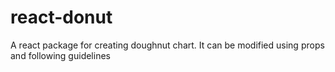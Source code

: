 # react-donut
A react package for creating doughnut chart. It can be modified using props and following guidelines
